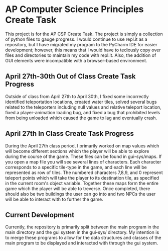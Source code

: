 # AP Computer Science Principles Create Task

This project is for the AP CSP Create Task. The project is simply a collection of python files to gauge progress. I would continue to use repl.it as a repository, but I have migrated my program to the PyCharm IDE for easier development; however, this means that I would have to tediously copy over files and directories to maintain my code with repl.it. Also, the addition of GUI elements were incompatible with a browser-based environment. 

## April 27th-30th Out of Class Create Task Progress

Outside of class from April 27th to April 30th, I fixed some incorrectly identified teleportation locations, created water tiles, solved several bugs related to the teleporters including null values and relative teleport location, fixed a player-animation loading bug, and fixed a bug that prohibited levels from being unloaded which caused the game to lag and eventually crash. 

## April 27th In Class Create Task Progress

During the April 27th class period, I primarily worked on map values which will become different sections which the player will be able to explore during the course of the game. These files can be found in gui-sys/maps. If you open a map file you will see several lines of characters. Each character corresponds to a specific tile-type in the game, and each line will be represented as row of tiles. The numbered characters 7,8,9, and 0 represent teleport points which will take the player to its destination tile, as specified in the current room's object variable. Together these maps form the entire game which the player will be able to treverse. Once completed, there should also be two buildings the user can go into and two NPCs the user will be able to interact with to further the game.

## Current Development

Currently, the repository is primarily split between the main program in the main directory and the gui system in the gui-sys/ directory. My intention is to merge these programs to allow for the data structures and classes of the main program to be displayed and interacted with through the gui system.

